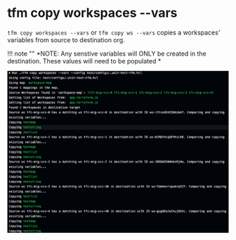 # tfm copy workspaces --vars

`tfm copy workspaces --vars` or `tfm copy ws --vars` copies a workspaces' variables from source to destination org.

!!! note ""
    *NOTE: Any senstive variables will ONLY be created in the destination. These values will need to be populated *

![copy_ws_vars](../images/copy_ws_vars.png)